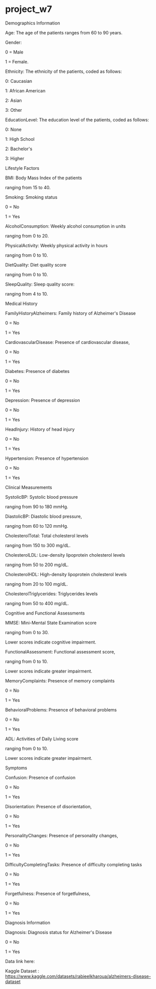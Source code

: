 # project_w7


Demographics Information 

Age: The age of the patients ranges from 60 to 90 years. 

 

Gender:   

0 = Male  

1 = Female. 

Ethnicity: The ethnicity of the patients, coded as follows: 

0: Caucasian 

1: African American 

2: Asian 

3: Other 

EducationLevel: The education level of the patients, coded as follows: 

0: None 

1: High School 

2: Bachelor's 

3: Higher 

Lifestyle Factors 

BMI: Body Mass Index of the patients 

ranging from 15 to 40. 

 

Smoking: Smoking status 

0 = No  

1 = Yes 

 

AlcoholConsumption: Weekly alcohol consumption in units 

ranging from 0 to 20. 

 

PhysicalActivity: Weekly physical activity in hours 

 ranging from 0 to 10. 

 

DietQuality: Diet quality score 

ranging from 0 to 10. 

 

SleepQuality:  Sleep quality score: 

ranging from 4 to 10. 

 

Medical History 

FamilyHistoryAlzheimers: Family history of Alzheimer's Disease 

0 = No  

1 = Yes 

 

CardiovascularDisease: Presence of cardiovascular disease, 

0 = No  

1 = Yes 

 

Diabetes: Presence of diabetes 

0 = No  

1 = Yes 

 

Depression: Presence of depression 

0 = No  

1 = Yes 

 

HeadInjury: History of head injury 

0 = No  

1 = Yes 

 

Hypertension: Presence of hypertension 

0 = No  

1 = Yes 

Clinical Measurements 

SystolicBP: Systolic blood pressure 

ranging from 90 to 180 mmHg. 

 

DiastolicBP: Diastolic blood pressure, 

ranging from 60 to 120 mmHg. 

 

CholesterolTotal: Total cholesterol levels 

ranging from 150 to 300 mg/dL. 

 

CholesterolLDL: Low-density lipoprotein cholesterol levels 

 ranging from 50 to 200 mg/dL. 

CholesterolHDL: High-density lipoprotein cholesterol levels 

ranging from 20 to 100 mg/dL. 

 

CholesterolTriglycerides: Triglycerides levels 

 ranging from 50 to 400 mg/dL. 

Cognitive and Functional Assessments 

 MMSE: Mini-Mental State Examination score 

ranging from 0 to 30.  

Lower scores indicate cognitive impairment. 

 

FunctionalAssessment: Functional assessment score, 

ranging from 0 to 10. 

 Lower scores indicate greater impairment. 

 

MemoryComplaints: Presence of memory complaints 

0 = No  

1 = Yes 

 

BehavioralProblems: Presence of behavioral problems 

0 = No  

1 = Yes 

 

ADL: Activities of Daily Living score 

ranging from 0 to 10.  

Lower scores indicate greater impairment. 

 

Symptoms 

Confusion: Presence of confusion 

0 = No  

1 = Yes 

 

Disorientation: Presence of disorientation, 

0 = No  

1 = Yes 

 

PersonalityChanges: Presence of personality changes, 

0 = No  

1 = Yes 

 

DifficultyCompletingTasks: Presence of difficulty completing tasks 

0 = No  

1 = Yes 

 

Forgetfulness: Presence of forgetfulness, 

0 = No  

1 = Yes 

 

Diagnosis Information 

Diagnosis: Diagnosis status for Alzheimer's Disease 

0 = No  

1 = Yes 

Data link here: 

Kaggle Dataset : https://www.kaggle.com/datasets/rabieelkharoua/alzheimers-disease-dataset